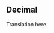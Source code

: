 <!--
## Decimal

*Decimal* or *base-10* numbers are the one we are most familiar with. It is widely used and easily understood by humans. A decimal number consists of digits **0** to **9**.
-->

## Decimal

Translation here.
